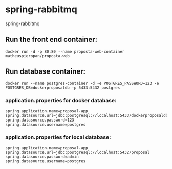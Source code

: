 # spring-rabbitmq
spring-rabbitmq

## Run the front end container:

```
docker run -d -p 80:80 --name proposta-web-container matheuspieropan/proposta-web
```

## Run database container:

```
docker run --name postgres-container -d -e POSTGRES_PASSWORD=123 -e POSTGRES_DB=dockerproposaldb -p 5433:5432 postgres
```

### application.properties for docker database:

```
spring.application.name=proposal-app
spring.datasource.url=jdbc:postgresql://localhost:5433/dockerproposaldb
spring.datasource.password=123
spring.datasource.username=postgres
```

### application.properties for local database:

```
spring.application.name=proposal-app
spring.datasource.url=jdbc:postgresql://localhost:5432/proposal
spring.datasource.password=admin
spring.datasource.username=postgres
```